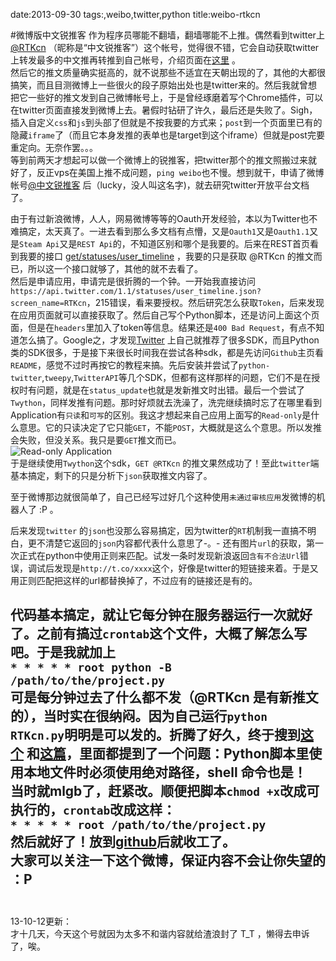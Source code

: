 date:2013-09-30
tags:,weibo,twitter,python
title:weibo-rtkcn
<!---->
#微博版中文锐推客
作为程序员哪能不翻墙，翻墙哪能不上推。偶然看到twitter上[@RTKcn](https://twitter.com/RTKcn) （昵称是“中文锐推客”）这个帐号，觉得很不错，它会自动获取twitter上转发最多的中文推再转推到自己帐号，介绍页面在[这里](http://rtbot.laobubu.net) 。  
然后它的推文质量确实挺高的，就不说那些不适宜在天朝出现的了，其他的大都很搞笑，而且目测微博上一些很火的段子原始出处也是twitter来的。然后我就曾想把它一些好的推文发到自己微博帐号上，于是曾经琢磨着写个Chrome插件，可以在twitter页面直接发到微博上去。暑假时钻研了许久，最后还是失败了。Sigh，插入自定义`css`和`js`到头部了但就是不按我要的方式来；`post`到一个页面里已有的隐藏`iframe`了（而且它本身发推的表单也是target到这个iframe）但就是post完要重定向。无奈作罢。。。  
等到前两天才想起可以做一个微博上的锐推客，把twitter那个的推文照搬过来就好了，反正vps在美国上推不成问题，`ping weibo`也不慢。想到就干，申请了微博帐号[@中文锐推客](http://weibo.com/RTKCN) 后（lucky，没人叫这名字)，就去研究twitter开放平台文档了。  
<!--more-->
由于有过新浪微博，人人，网易微博等等的Oauth开发经验，本以为Twitter也不难搞定，太天真了。一进去看到那么多文档有点懵，又是`Oauth1`又是`Oauth1.1`又是`Steam Api`又是`REST Api`的，不知道区别和哪个是我要的。后来在REST首页看到我要的接口 [get/statuses/user_timeline](https://dev.twitter.com/docs/api/1.1/get/statuses/user_timeline) ，我要的只是获取 @RTKcn 的推文而已，所以这一个接口就够了，其他的就不去看了。  
然后是申请应用，申请完是很折腾的一个钟。一开始我直接访问`https://api.twitter.com/1.1/statuses/user_timeline.json?screen_name=RTKcn`，215错误，看来要授权。然后研究怎么获取`Token`，后来发现在应用页面就可以直接获取了。然后自己写个Python脚本，还是访问上面这个页面，但是在`headers`里加入了token等信息。结果还是`400 Bad Request`，有点不知道怎么搞了。Google之，才发现[Twitter](https://dev.twitter.com/docs/twitter-libraries) 上自己就推荐了很多SDK，而且Python类的SDK很多，于是接下来很长时间我在尝试各种sdk，都是先访问`Github`主页看`README`，感觉不过时再按它的教程来搞。先后安装并尝试了`python-twitter`,`tweepy`,`TwitterAPI`等几个SDK，但都有这样那样的问题，它们不是在授权时有问题，就是在`status_update`也就是发新推文时出错。最后一个尝试了`Twython`，同样发推有问题。那时好烦就去洗澡了，洗完继续搞时忘了在哪里看到Application有`只读`和`可写`的区别。我这才想起来自己应用上面写的`Read-only`是什么意思。它的只读决定了它只能`GET`，不能`POST`，大概就是这么个意思。所以发推会失败，但没关系。我只是要`GET`推文而已。  
![Read-only Application](http://img2.picbed.org/uploads/2014/01/readonly-application.png)  
于是继续使用`Twython`这个sdk，`GET @RTKcn` 的推文果然成功了！至此`twitter`端基本搞定，剩下的只是分析下`json`获取推文内容了。  
  
至于微博那边就很简单了，自己已经写过好几个这种使用`未通过审核应用`发微博的机器人了 :P 。  
  
后来发现`twitter` 的`json`也没那么容易搞定，因为twitter的`RT`机制我一直搞不明白，更不清楚它返回的`json`内容都代表什么意思了-。- 还有图片`url`的获取，第一次正式在python中使用正则来匹配。试发一条时发现新浪返回`含有不合法Url`错误，调试后发现是`http://t.co/xxxx`这个，好像是twitter的短链接来着。于是又用正则匹配把这样的url都替换掉了，不过应有的链接还是有的。  
  
代码基本搞定，就让它每分钟在服务器运行一次就好了。之前有搞过`crontab`这个文件，大概了解怎么写吧。于是我就加上  
`* * * * * root python -B /path/to/the/project.py`  
可是每分钟过去了什么都不发（@RTKcn 是有新推文的），当时实在很纳闷。因为自己运行`python RTKcn.py`明明是可以发的。折腾了好久，终于搜到[这个](http://163.fm/5CP2mqh) 和[这篇](http://163.fm/Py3yNf3)，里面都提到了一个问题：Python脚本里使用本地文件时必须使用绝对路径，shell 命令也是！  
当时就mlgb了，赶紧改。顺便把脚本`chmod +x`改成可执行的，`crontab`改成这样：  
`* * * * * root /path/to/the/project.py`     
然后就好了！放到[github](https://github.com/yakiang/weibo-RTKcn)后就收工了。  
大家可以关注一下这个微博，保证内容不会让你失望的 ：P  
<br>  
--- 

13-10-12更新：  
才十几天，今天这个号就因为太多不和谐内容就给渣浪封了 T_T ，懒得去申诉了，唉。  
